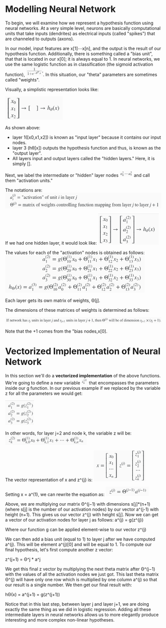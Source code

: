 # Modelling Neural Network

To begin, we will examine how we  represent a hypothesis function using neural networks. At a very simple level, neurons are basically computational units that take inputs (dendrites) as electrical inputs (called "spikes") that are channeled to outputs (axons). 

In our model, input features are x[1]⋯x[n], and the output is the result of our hypothesis function. Additionally, there is something called a "bias unit", that that is located in our x[0]; it is always equal to 1. In neural networks, we use the same logistic function as in classification (the sigmoid activation function), <img src="./img/sigmoid_activation_function.png" height="30"/>. In this situation, our "theta" parameters are sometimes called "weights".

Visually, a simplistic representation looks like:

<img src="./img/general_structure_neural_network.png" height="75"/>

As shown above:
 - layer 1([x0,x1,x2]) is known as "input layer" because it contains our input nodes. 
 - layer 3 (hθ[x]) outputs the hypothesis function and thus, is known as the "output layer".
 - All layers input and output layers called the "hidden layers." Here, it is simply [].

Next, we label the intermediate or "hidden" layer nodes <img src="./img/layer2_notation.png" height="20"/> and call them "activation units."

The notations are:
<img src="./img/neuralnetwork_notation.png" height="50"/>

If we had one hidden layer, it would look like:
<img src="./img/1hiddenlayer_neuralnetwork.png" height="100"/>

The values for each of the "activation" nodes is obtained as follows:
<img src="./img/calculating_2ndlayer.png" height="120"/>

Each layer gets its own matrix of weights, Θ[j].

The dimensions of these matrices of weights is determined as follows:

<img src="./img/dimension_of_weights.png" height="20"/>

Note that the +1 comes from the "bias nodes,x[0].

# Vectorized Implementation of Neural Network

In this section we'll do a **vectorized implementation** of the above functions. We're going to define a new variable <img src="./img/vectorized_z_var.png" height="20"/> that encompasses the parameters inside our g function. In our previous example if we replaced by the variable z for all the parameters we would get:

<img src="./img/vectorized_z_var_in_g_func.png" height="80"/>

In other words, for layer j=2 and node k, the variable z will be:
<img src="./img/vectorized_calc_nodez_in_layer2.png" height="30"/> 

The vector representation of x and z^{j} is:
<img src="./img/vectorized_vector_x_and_z.png" height="100"/> 

Setting x = a^(1), we can rewrite the equation as:
<img src="./img/vectorized_z_layer.png" height="30"/> 

Above, we are multiplying our matrix Θ^(j−1) with dimensions s[j]*(n+1) (where s[j] is the number of our activation nodes) by our vector a^(j-1) with height (n+1). This gives us our vector z^(j) with height s[j]. Now we can get a vector of our activation nodes for layer j as follows:
a^(j) = g(z^(j))

Where our function g can be applied element-wise to our vector z^(j)

We can then add a bias unit (equal to 1) to layer j after we have computed a^(j). This will be element a^(j)[0] and will be equal to 1. To compute our final hypothesis, let's first compute another z vector:

z^(j+1) = Θ^j * a^j

We get this final z vector by multiplying the next theta matrix after Θ^(j−1) with the values of all the activation nodes we just got. This last theta matrix Θ^(j) will have only one row which is multiplied by one column a^(j) so that our result is a single number. We then get our final result with:

hΘ(x) = a^(j+1) = g(z^(j+1))

Notice that in this last step, between layer j and layer j+1, we are doing exactly the same thing as we did in logistic regression. Adding all these intermediate layers in neural networks allows us to more elegantly produce interesting and more complex non-linear hypotheses.

